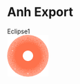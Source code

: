 # Anh Export
Eclipse1  
![Sign up](https://github.com/anhtranngocy7-gmail-com/LTDDbtvn/blob/nhom3_quoc/HinhAnh/quoc_eclipse1.png)  


